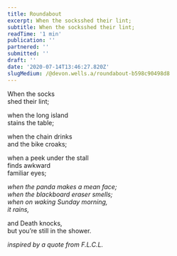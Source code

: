 ```yaml
---
title: Roundabout
excerpt: When the socksshed their lint;
subtitle: When the socksshed their lint;
readTime: '1 min'
publication: ''
partnered: ''
submitted: ''
draft: ''
date: '2020-07-14T13:46:27.820Z'
slugMedium: /@devon.wells.a/roundabout-b598c90498d8
---
```


When the socks  
shed their lint;

when the long island  
stains the table;

when the chain drinks  
and the bike croaks;

when a peek under the stall  
finds awkward  
familiar eyes;

_when the panda makes a mean face;  
when the blackboard eraser smells;  
when on waking Sunday morning,  
it rains,_

and Death knocks,  
but you’re still in the shower.

_inspired by a quote from F.L.C.L._